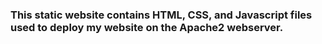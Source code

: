 ### This static website contains HTML, CSS, and Javascript files used to deploy my website on the Apache2 webserver.

